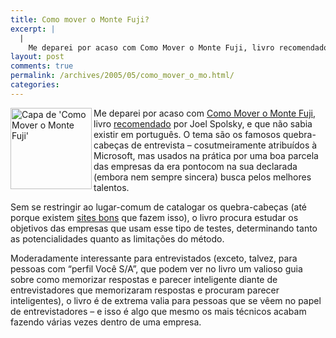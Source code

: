 ```yaml
---
title: Como mover o Monte Fuji?
excerpt: |
  |
    Me deparei por acaso com Como Mover o Monte Fuji, livro recomendado por Joel Spolsky, e que não sabia existir em português. O tema são os famosos quebra-cabeças de entrevista - cosutmeiramente atribuídos à Microsoft, mas usados na prática por...
layout: post
comments: true
permalink: /archives/2005/05/como_mover_o_mo.html/
categories:
---
```

<img title="Capa de 'Como Mover o Monte Fuji'" src="//chester.me/archives/img/montefuji.jpg" width="130" height="130" align="left" />Me deparei por acaso com [Como Mover o Monte Fuji][1], livro [recomendado][2] por Joel Spolsky, e que não sabia existir em português. O tema são os famosos quebra-cabeças de entrevista &#8211; cosutmeiramente atribuídos à Microsoft, mas usados na prática por uma boa parcela das empresas da era pontocom na sua declarada (embora nem sempre sincera) busca pelos melhores talentos.

Sem se restringir ao lugar-comum de catalogar os quebra-cabeças (até porque existem [sites bons][3] que fazem isso), o livro procura estudar os objetivos das empresas que usam esse tipo de testes, determinando tanto as potencialidades quanto as limitações do método.

Moderadamente interessante para entrevistados (exceto, talvez, para pessoas com &#8220;perfil Você S/A&#8221;, que podem ver no livro um valioso guia sobre como memorizar respostas e parecer inteligente diante de entrevistadores que memorizaram respostas e procuram parecer inteligentes), o livro é de extrema valia para pessoas que se vêem no papel de entrevistadores &#8211; e isso é algo que mesmo os mais técnicos acabam fazendo várias vezes dentro de uma empresa.

 [1]: http://www.livrariasaraiva.com.br/produto/produto.dll/detalhe?pro_id=170487&#038;PAC_ID=6297
 [2]: http://www.joelonsoftware.com/news/20030428.html
 [3]: http://www.techinterview.org/
